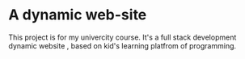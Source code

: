 # A dynamic web-site
This project is for my univercity course. It's a full stack development dynamic website , based on kid's learning platfrom of programming.
